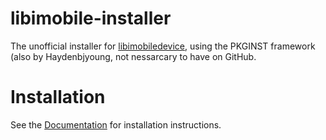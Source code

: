 # libimobile-installer
The unofficial installer for [libimobiledevice](https://github.com/libimobiledevice/libimobiledevice), using the PKGINST framework (also by Haydenbjyoung, not nessarcary to have on GitHub.

# Installation
See the [Documentation](https://haydenbjyoung.github.io/libimobile-installer) for installation instructions.
